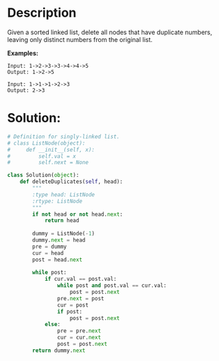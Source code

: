# Description
Given a sorted linked list, delete all nodes that have duplicate numbers, leaving only distinct numbers from the original list.

**Examples:**
```
Input: 1->2->3->3->4->4->5
Output: 1->2->5

Input: 1->1->1->2->3
Output: 2->3
```

# Solution:

```python
# Definition for singly-linked list.
# class ListNode(object):
#     def __init__(self, x):
#         self.val = x
#         self.next = None

class Solution(object):
    def deleteDuplicates(self, head):
        """
        :type head: ListNode
        :rtype: ListNode
        """
        if not head or not head.next:
            return head
        
        dummy = ListNode(-1)
        dummy.next = head
        pre = dummy
        cur = head
        post = head.next
        
        while post:
            if cur.val == post.val:
                while post and post.val == cur.val:
                    post = post.next
                pre.next = post
                cur = post
                if post:
                    post = post.next
            else:
                pre = pre.next
                cur = cur.next
                post = post.next
        return dummy.next
```
